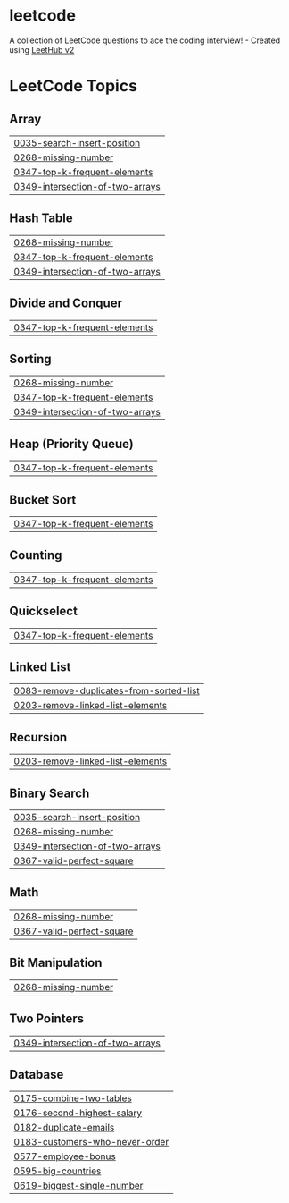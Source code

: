 # leetcode
A collection of LeetCode questions to ace the coding interview! - Created using [LeetHub v2](https://github.com/arunbhardwaj/LeetHub-2.0)

<!---LeetCode Topics Start-->
# LeetCode Topics
## Array
|  |
| ------- |
| [0035-search-insert-position](https://github.com/iamshilpirani/leetcode/tree/master/0035-search-insert-position) |
| [0268-missing-number](https://github.com/iamshilpirani/leetcode/tree/master/0268-missing-number) |
| [0347-top-k-frequent-elements](https://github.com/iamshilpirani/leetcode/tree/master/0347-top-k-frequent-elements) |
| [0349-intersection-of-two-arrays](https://github.com/iamshilpirani/leetcode/tree/master/0349-intersection-of-two-arrays) |
## Hash Table
|  |
| ------- |
| [0268-missing-number](https://github.com/iamshilpirani/leetcode/tree/master/0268-missing-number) |
| [0347-top-k-frequent-elements](https://github.com/iamshilpirani/leetcode/tree/master/0347-top-k-frequent-elements) |
| [0349-intersection-of-two-arrays](https://github.com/iamshilpirani/leetcode/tree/master/0349-intersection-of-two-arrays) |
## Divide and Conquer
|  |
| ------- |
| [0347-top-k-frequent-elements](https://github.com/iamshilpirani/leetcode/tree/master/0347-top-k-frequent-elements) |
## Sorting
|  |
| ------- |
| [0268-missing-number](https://github.com/iamshilpirani/leetcode/tree/master/0268-missing-number) |
| [0347-top-k-frequent-elements](https://github.com/iamshilpirani/leetcode/tree/master/0347-top-k-frequent-elements) |
| [0349-intersection-of-two-arrays](https://github.com/iamshilpirani/leetcode/tree/master/0349-intersection-of-two-arrays) |
## Heap (Priority Queue)
|  |
| ------- |
| [0347-top-k-frequent-elements](https://github.com/iamshilpirani/leetcode/tree/master/0347-top-k-frequent-elements) |
## Bucket Sort
|  |
| ------- |
| [0347-top-k-frequent-elements](https://github.com/iamshilpirani/leetcode/tree/master/0347-top-k-frequent-elements) |
## Counting
|  |
| ------- |
| [0347-top-k-frequent-elements](https://github.com/iamshilpirani/leetcode/tree/master/0347-top-k-frequent-elements) |
## Quickselect
|  |
| ------- |
| [0347-top-k-frequent-elements](https://github.com/iamshilpirani/leetcode/tree/master/0347-top-k-frequent-elements) |
## Linked List
|  |
| ------- |
| [0083-remove-duplicates-from-sorted-list](https://github.com/iamshilpirani/leetcode/tree/master/0083-remove-duplicates-from-sorted-list) |
| [0203-remove-linked-list-elements](https://github.com/iamshilpirani/leetcode/tree/master/0203-remove-linked-list-elements) |
## Recursion
|  |
| ------- |
| [0203-remove-linked-list-elements](https://github.com/iamshilpirani/leetcode/tree/master/0203-remove-linked-list-elements) |
## Binary Search
|  |
| ------- |
| [0035-search-insert-position](https://github.com/iamshilpirani/leetcode/tree/master/0035-search-insert-position) |
| [0268-missing-number](https://github.com/iamshilpirani/leetcode/tree/master/0268-missing-number) |
| [0349-intersection-of-two-arrays](https://github.com/iamshilpirani/leetcode/tree/master/0349-intersection-of-two-arrays) |
| [0367-valid-perfect-square](https://github.com/iamshilpirani/leetcode/tree/master/0367-valid-perfect-square) |
## Math
|  |
| ------- |
| [0268-missing-number](https://github.com/iamshilpirani/leetcode/tree/master/0268-missing-number) |
| [0367-valid-perfect-square](https://github.com/iamshilpirani/leetcode/tree/master/0367-valid-perfect-square) |
## Bit Manipulation
|  |
| ------- |
| [0268-missing-number](https://github.com/iamshilpirani/leetcode/tree/master/0268-missing-number) |
## Two Pointers
|  |
| ------- |
| [0349-intersection-of-two-arrays](https://github.com/iamshilpirani/leetcode/tree/master/0349-intersection-of-two-arrays) |
## Database
|  |
| ------- |
| [0175-combine-two-tables](https://github.com/iamshilpirani/leetcode/tree/master/0175-combine-two-tables) |
| [0176-second-highest-salary](https://github.com/iamshilpirani/leetcode/tree/master/0176-second-highest-salary) |
| [0182-duplicate-emails](https://github.com/iamshilpirani/leetcode/tree/master/0182-duplicate-emails) |
| [0183-customers-who-never-order](https://github.com/iamshilpirani/leetcode/tree/master/0183-customers-who-never-order) |
| [0577-employee-bonus](https://github.com/iamshilpirani/leetcode/tree/master/0577-employee-bonus) |
| [0595-big-countries](https://github.com/iamshilpirani/leetcode/tree/master/0595-big-countries) |
| [0619-biggest-single-number](https://github.com/iamshilpirani/leetcode/tree/master/0619-biggest-single-number) |
<!---LeetCode Topics End-->
